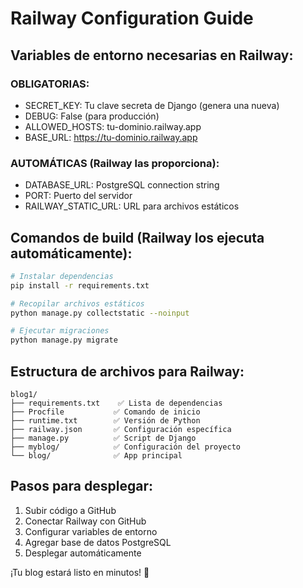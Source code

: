 # Railway Configuration Guide

## Variables de entorno necesarias en Railway:

### OBLIGATORIAS:
- SECRET_KEY: Tu clave secreta de Django (genera una nueva)
- DEBUG: False (para producción)
- ALLOWED_HOSTS: tu-dominio.railway.app
- BASE_URL: https://tu-dominio.railway.app

### AUTOMÁTICAS (Railway las proporciona):
- DATABASE_URL: PostgreSQL connection string
- PORT: Puerto del servidor
- RAILWAY_STATIC_URL: URL para archivos estáticos

## Comandos de build (Railway los ejecuta automáticamente):

```bash
# Instalar dependencias
pip install -r requirements.txt

# Recopilar archivos estáticos
python manage.py collectstatic --noinput

# Ejecutar migraciones
python manage.py migrate
```

## Estructura de archivos para Railway:

```
blog1/
├── requirements.txt    ✅ Lista de dependencias
├── Procfile           ✅ Comando de inicio
├── runtime.txt        ✅ Versión de Python
├── railway.json       ✅ Configuración específica
├── manage.py          ✅ Script de Django
├── myblog/            ✅ Configuración del proyecto
└── blog/              ✅ App principal
```

## Pasos para desplegar:

1. Subir código a GitHub
2. Conectar Railway con GitHub
3. Configurar variables de entorno
4. Agregar base de datos PostgreSQL
5. Desplegar automáticamente

¡Tu blog estará listo en minutos! 🚀
